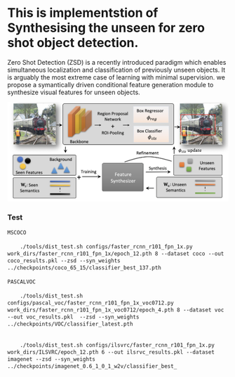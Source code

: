 

# This is implementstion of Synthesising the unseen for zero shot object detection.

Zero Shot Detection (ZSD) is a recently introduced paradigm which enables simultaneous localization and classification of previously unseen objects. It is arguably the most extreme case of learning with minimal supervision. we propose a symantically driven conditional feature generation module to synthesize visual features for unseen objects. 

<!-- ### Feature Generation Pipeline -->
![](images/pipeline.png)


### Test 
    MSCOCO

        ./tools/dist_test.sh configs/faster_rcnn_r101_fpn_1x.py work_dirs/faster_rcnn_r101_fpn_1x/epoch_12.pth 8 --dataset coco --out coco_results.pkl --zsd --syn_weights ../checkpoints/coco_65_15/classifier_best_137.pth

    PASCALVOC
        
        ./tools/dist_test.sh configs/pascal_voc/faster_rcnn_r101_fpn_1x_voc0712.py work_dirs/faster_rcnn_r101_fpn_1x_voc0712/epoch_4.pth 8 --dataset voc --out voc_results.pkl  --zsd --syn_weights ../checkpoints/VOC/classifier_latest.pth

    
        ./tools/dist_test.sh configs/ilsvrc/faster_rcnn_r101_fpn_1x.py work_dirs/ILSVRC/epoch_12.pth 6 --out ilsrvc_results.pkl --dataset imagenet --zsd --syn_weights ../checkpoints/imagenet_0.6_1_0_1_w2v/classifier_best_
